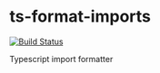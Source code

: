 # ts-format-imports
[![Build Status](https://travis-ci.org/alexeibs/ts-format-imports.png)](https://travis-ci.org/alexeibs/ts-format-imports)

Typescript import formatter
